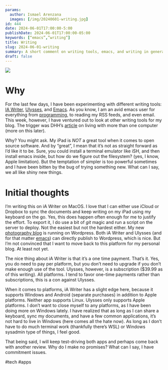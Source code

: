 ```yaml
---
params:
  author: Ismael Arenzana
  images: [/img/20240601-writing.jpg]
id: 444
date: 2024-06-01T17:00:00-5:00
publishDate: 2024-06-01T17:00:00-05:00
keywords: [“emacs”,”writing”]
title: Writing
slug: 2024-06-01-writing
summary: A short comment on writing tools, emacs, and writing in general
draft: false
---
```

![](https://arenzana.org/img/20240601-writing.jpg)

# Why
For the last few days, I have been experimenting with different writing tools: [IA Writer][1], [Ulysses][2], and [Emacs][3]. As you know, I am an avid emacs user for everything from [programming](https://arenzana.org/posts/2019-12-03-emacs-go-mode-revisited/), to reading my RSS feeds, and even email. This week, however, I have ventured out to look at other writing tools for my blog. The trigger was DHH’s [article](https://world.hey.com/dhh/you-can-own-more-than-one-type-of-computer-73439146) on living with more than one computer (more on this later).

Why? You might ask. My iPad is *NOT* a great tool when it comes to open source software. And by “great”, I mean that it’s not as straight forward as I’d like it to be. Sure, you could install a terminal emulator like iSH, and then install emacs inside, but how do we figure out the filesystem? (yes, I know, Apple limitation). But the temptation of simpler is too powerful sometimes and I have been bitten by the bug of trying something new. What can I say, we all like shiny new things.

# Initial thoughts

I’m writing this on iA Writer on MacOS. I love that I can either use iCloud or Dropbox to sync the documents and keep writing on my iPad using my keyboard on the go. Yes, this does happen often enough for me to justify the effort. To export it, I do use a bit of *git* magic and run a script on the server to deploy. Not the easiest but not the hardest either. My new [photography blog][5] is running on Wordpress. Both iA Writer and Ulysses (and for that matter [emacs](https://arenzana.org/2019/04/blogging-with-org-mode/)) can directly publish to Wordpress, which is nice. But I’m not convinced that I want to move back to this platform for my personal blog. At least not yet.

The nice thing about iA Writer is that it’s a one time payment. That’s it. Yes, you do need to pay per platform, but you don’t need to upgrade if you don’t make enough use of the tool. Ulysses, however, is a subscription ($39.99 as of this writing). All platforms. I tend to favor one-time payments rather than subscriptions, this is a con against Ulysses.

When it comes to platforms, iA Writer has a slight edge here, because it supports Windows and Android (separate purchases) in addition to Apple platforms. Neither app supports Linux. Ulysses only supports Apple platforms. I don’t want to close myself to any platforms, as I have been doing more on Windows lately. I have realized that as long as I can share a keyboard, sync my documents, and have a few common applications, it’s not hard to live in Windows (here comes all the hate now). As long as I don’t have to do much terminal work (thankfully there’s WSL) or Windows sysadmin type of things, I feel good.

That being said, I will keep test-driving both apps and perhaps come back with another review. Why do I make no promises? What can I say, I have commitment issues.

[1]:	https://ia.net
[2]:	https://ulysses.app
[3]:	https://emacs.org
[4]:	https://emacs.org
[5]:	https://isma.photo

#tech #apps